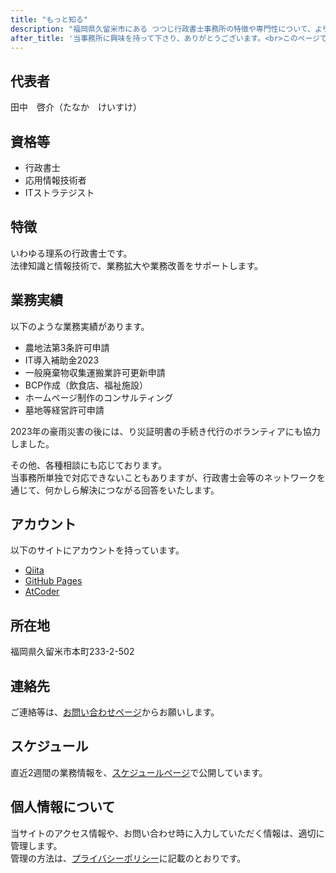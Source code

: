 ```yaml
---
title: "もっと知る"
description: "福岡県久留米市にある つつじ行政書士事務所の特徴や専門性について、より詳しく説明します。"
after_title: '当事務所に興味を持って下さり、ありがとうございます。<br>このページでは、事務所について説明します。'
---
```


## 代表者

田中　啓介（たなか　けいすけ）

## 資格等

- 行政書士
- 応用情報技術者
- ITストラテジスト

## 特徴

いわゆる理系の行政書士です。  
法律知識と情報技術で、業務拡大や業務改善をサポートします。

## 業務実績

以下のような業務実績があります。

- 農地法第3条許可申請
- IT導入補助金2023
- 一般廃棄物収集運搬業許可更新申請
- BCP作成（飲食店、福祉施設）
- ホームページ制作のコンサルティング
- 墓地等経営許可申請

2023年の豪雨災害の後には、り災証明書の手続き代行のボランティアにも協力しました。

その他、各種相談にも応じております。  
当事務所単独で対応できないこともありますが、行政書士会等のネットワークを通じて、何かしら解決につながる回答をいたします。

## アカウント

以下のサイトにアカウントを持っています。

- [Qiita](https://qiita.com/g222)
- [GitHub Pages](https://thirdcake.github.io/tools_page/)
- [AtCoder](https://atcoder.jp/users/g222)

## 所在地

福岡県久留米市本町233-2-502

## 連絡先

ご連絡等は、[お問い合わせページ](/contact.html)からお願いします。

## スケジュール

直近2週間の業務情報を、[スケジュールページ](/archives/137.html)で公開しています。

## 個人情報について

当サイトのアクセス情報や、お問い合わせ時に入力していただく情報は、適切に管理します。  
管理の方法は、[プライバシーポリシー](/privacy.html)に記載のとおりです。
